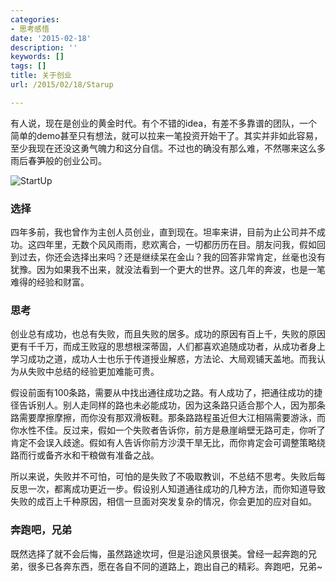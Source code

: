 ```yaml
---
categories:
- 思考感悟
date: '2015-02-18'
description: ''
keywords: []
tags: []
title: 关于创业
url: /2015/02/18/Starup

---
```



有人说，现在是创业的黄金时代。有个不错的idea，有差不多靠谱的团队，一个简单的demo甚至只有想法，就可以拉来一笔投资开始干了。其实并非如此容易，至少我现在还没这勇气魄力和这分自信。不过也的确没有那么难，不然哪来这么多雨后春笋般的创业公司。

<!--more-->

![StartUp](https://mmbiz.qlogo.cn/mmbiz/otHvoL6neeKUkJZFHHIHgsGuOzSibFPld1Cv5FElsPFXe5yKZYICq3kCPTaTEjYRticdhA9ke7aiajem0lHyiatWhQ/0)

### 选择

四年多前，我也曾作为主创人员创业，直到现在。坦率来讲，目前为止公司并不成功。这四年里，无数个风风雨雨，悲欢离合，一切都历历在目。朋友问我，假如回到过去，你还会选择出来吗？还是继续呆在金山？我的回答非常肯定，丝毫也没有犹豫。因为如果我不出来，就没法看到一个更大的世界。这几年的奔波，也是一笔难得的经验和财富。

### 思考

创业总有成功，也总有失败，而且失败的居多。成功的原因有百上千，失败的原因更有千千万，而成王败寇的思想根深蒂固，人们都喜欢追随成功者，从成功者身上学习成功之道，成功人士也乐于传道授业解惑，方法论、大局观铺天盖地。而我认为从失败中总结的经验更加难能可贵。

假设前面有100条路，需要从中找出通往成功之路。有人成功了，把通往成功的捷径告诉别人。别人走同样的路也未必能成功，因为这条路只适合那个人，因为那条路需要摩擦摩擦，而你没有那双滑板鞋。那条路路程虽近但大江相隔需要游泳，而你水性不佳。反过来，假如一个失败者告诉你，前方是悬崖峭壁无路可走，你听了肯定不会误入歧途。假如有人告诉你前方沙漠干旱无比，而你肯定会可调整策略绕路而行或备齐水和干粮做有准备之战。

所以来说，失败并不可怕，可怕的是失败了不吸取教训，不总结不思考。失败后每反思一次，都离成功更近一步。假设别人知道通往成功的几种方法，而你知道导致失败的成百上千种原因，相信一旦面对突发复杂的情况，你会更加的应对自如。

### 奔跑吧，兄弟

既然选择了就不会后悔，虽然路途坎坷，但是沿途风景很美。曾经一起奔跑的兄弟，很多已各奔东西，愿在各自不同的道路上，跑出自己的精彩。奔跑吧，兄弟~